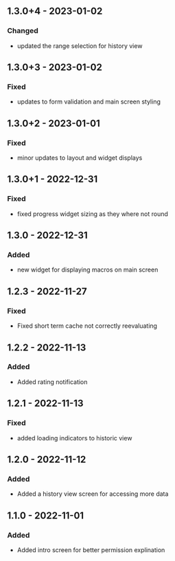 ## 1.3.0+4 - 2023-01-02
### Changed
- updated the range selection for history view

## 1.3.0+3 - 2023-01-02
### Fixed
- updates to form validation and main screen styling

## 1.3.0+2 - 2023-01-01
### Fixed
- minor updates to layout and widget displays

## 1.3.0+1 - 2022-12-31
### Fixed
- fixed progress widget sizing as they where not round

## 1.3.0 - 2022-12-31
### Added
- new widget for displaying macros on main screen

## 1.2.3 - 2022-11-27
### Fixed
- Fixed short term cache not correctly reevaluating

## 1.2.2 - 2022-11-13
### Added
- Added rating notification

## 1.2.1 - 2022-11-13
### Fixed
- added loading indicators to historic view

## 1.2.0 - 2022-11-12
### Added
- Added a history view screen for accessing more data

## 1.1.0 - 2022-11-01
### Added
- Added intro screen for better permission explination